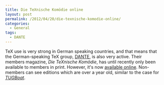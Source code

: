 ```yaml
---
title: Die TeXnische Komödie online
layout: post
permalink: /2012/04/20/die-texnische-komodie-online/
categories:
  - General
tags:
  - DANTE
---
```

TeX use is very strong in German speaking countries, and that means that the German-speaking TeX group, [DANTE](http://www.dante.de), is also very active. Their members magazine, _Die TeXnische Komödie_, has until recently only been available to members in print. However, it's now [available online](http://www.dante.de/DTK/Ausgaben.html). Non-members can see editions which are over a year old, similar to the case for [_TUGBoat_](https://tug.org/tugboat).
